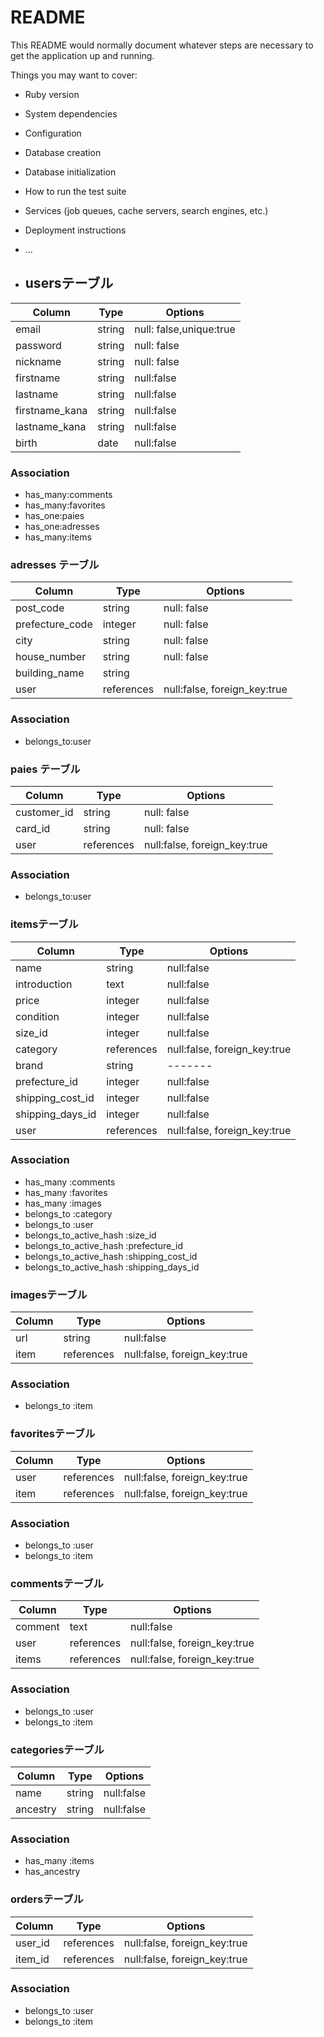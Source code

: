 # README

This README would normally document whatever steps are necessary to get the
application up and running.

Things you may want to cover:

* Ruby version

* System dependencies

* Configuration

* Database creation

* Database initialization

* How to run the test suite

* Services (job queues, cache servers, search engines, etc.)

* Deployment instructions

* ...



* ## usersテーブル
|Column|Type|Options|
|------|----|-------|
|email|string|null: false,unique:true|
|password|string|null: false|
|nickname|string|null: false|
|firstname|string|null:false|
|lastname|string|null:false|
|firstname_kana|string|null:false|
|lastname_kana|string|null:false|
|birth|date|null:false|

### Association
- has_many:comments
- has_many:favorites
- has_one:paies
- has_one:adresses
- has_many:items


### adresses テーブル
|Column|Type|Options|
|------|----|-------|
|post_code |string|null: false|
|prefecture_code| integer|null: false|
|city|string|null: false|
|house_number| string|null: false|
|building_name| string|
|user|references|null:false, foreign_key:true|


### Association
- belongs_to:user




### paies テーブル
|Column|Type|Options|
|------|----|-------|
|customer_id|string|null: false|
|card_id |string|null: false|
|user|references|null:false, foreign_key:true|

### Association
- belongs_to:user



### itemsテーブル
|Column|Type|Options|
|------|----|-------|
|name|string|null:false|
|introduction|text|null:false|
|price|integer|null:false|
|condition|integer|null:false|
|size_id|integer|null:false|
|category|references|null:false, foreign_key:true|
|brand|string|-------|
|prefecture_id|integer|null:false|
|shipping_cost_id|integer|null:false|
|shipping_days_id|integer|null:false|
|user|references|null:false, foreign_key:true|

### Association
- has_many :comments
- has_many :favorites
- has_many :images
- belongs_to :category
- belongs_to :user
- belongs_to_active_hash :size_id
- belongs_to_active_hash :prefecture_id
- belongs_to_active_hash :shipping_cost_id
- belongs_to_active_hash :shipping_days_id



### imagesテーブル
|Column|Type|Options|
|------|----|-------|
|url|string|null:false|
|item|references|null:false, foreign_key:true|

### Association
- belongs_to :item



### favoritesテーブル
|Column|Type|Options|
|------|----|-------|
|user|references|null:false, foreign_key:true|
|item|references|null:false, foreign_key:true|

### Association
- belongs_to :user
- belongs_to :item



### commentsテーブル
|Column|Type|Options|
|------|----|-------|
|comment|text|null:false|
|user|references|null:false, foreign_key:true|
|items|references|null:false, foreign_key:true|

### Association
- belongs_to :user
- belongs_to :item



### categoriesテーブル
|Column|Type|Options|
|------|----|-------|
|name|string|null:false|
|ancestry|string|null:false|

### Association
- has_many :items
- has_ancestry

### ordersテーブル
|Column|Type|Options|
|------|----|-------|
|user_id|references|null:false, foreign_key:true|
|item_id|references|null:false, foreign_key:true|

### Association
- belongs_to :user
- belongs_to :item